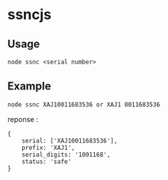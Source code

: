 # ssncjs

## Usage
```
node ssnc <serial number>
```

## Example
```
node ssnc XAJ10011683536 or XAJ1 0011683536
```

reponse :
```
{
    serial: ['XAJ10011683536'],
    prefix: 'XAJ1',
    serial_digits: '1001168',
    status: 'safe'
}
```